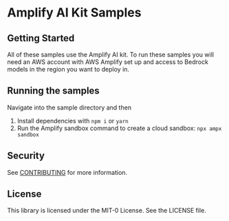 # Amplify AI Kit Samples

## Getting Started

All of these samples use the Amplify AI kit. To run these samples you will need an AWS account with AWS Amplify set up and access to Bedrock models in the region you want to deploy in.

## Running the samples

Navigate into the sample directory and then

1. Install dependencies with `npm i` or `yarn`
2. Run the Amplify sandbox command to create a cloud sandbox: `npx ampx sandbox`

## Security

See [CONTRIBUTING](CONTRIBUTING.md#security-issue-notifications) for more information.

## License

This library is licensed under the MIT-0 License. See the LICENSE file.

